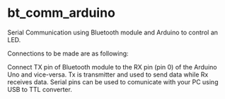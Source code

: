 # bt_comm_arduino
Serial Communication using Bluetooth module and Arduino to control an LED.

Connections to be made are as following:

Connect TX pin of Bluetooth module to the RX pin (pin 0) of the Arduino Uno and vice-versa. Tx is transmitter and used to send data while Rx receives data. 
Serial pins can be used to comunicate with your PC using USB to TTL converter.
